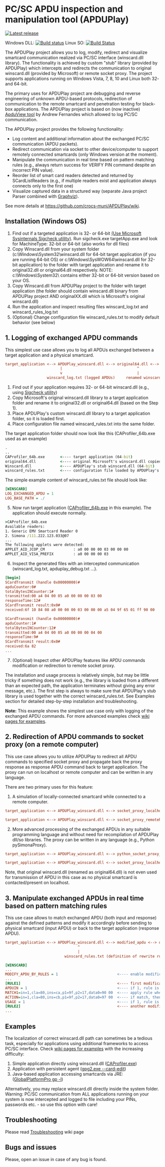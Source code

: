 PC/SC APDU inspection and manipulation tool (APDUPlay)
========

[![Latest release](https://img.shields.io/github/release/crocs-muni/apduplay.svg)](https://github.com/crocs-muni/apduplay/releases/latest)

Windows DLL: [![Build status](https://ci.appveyor.com/api/projects/status/ktwde29drhtw7jml?svg=true)](https://ci.appveyor.com/project/petrs/apduplay)
Linux SO: [![Build Status](https://travis-ci.org/crocs-muni/apduplay.svg?branch=master)](https://travis-ci.org/crocs-muni/apduplay)

The APDUPlay project allows you to log, modify, redirect and visualize smartcard communication realized via PC/SC interface (winscard.dll library). The functionality is achieved by custom "stub" library (provided by APDUPlay) which intercepts and redirects the communication to original winscard.dll (provided by Microsoft) or remote socket proxy. The project supports applications running on Windows Vista, 7, 8, 10 and Linux both 32- and 64-bit.

The primary uses for APDUPlay project are debugging and reverse engineering of unknown APDU-based protocols, redirection of communication to the remote smartcard and penetration testing for black-box applications. The APDUPlay project is based on (now inactive) [ApduView tool](http://www.fernandes.org/apduview/index.html) by Andrew Fernandes which allowed to log PC/SC communication.  

The APDUPlay project provides the following functionality: 
  * Log content and additional information about the exchanged PC/SC communication (APDU packets).
  * Redirect communication via socket to other device/computer to support remotely connected smartcards (only Windows version at the moment).
  * Manipulate the communication in real time based on pattern matching rules (e.g., always return success for VERIFY PIN command despite an incorrect PIN value).
  * Reorder list of smart card readers detected and returned by SCardListReaders (e.g., if multiple readers exist and application always connects only to the first one)
  * Visualize captured data in a structured way (separate Java project Parser combined with [Graphviz](https://www.graphviz.org/)).

See more details at https://github.com/crocs-muni/APDUPlay/wiki.

##  Installation (Windows OS)
1. Find out if a targeted application is 32- or 64-bit [(Use Microsoft Sysinternals Sigcheck utility)](https://docs.microsoft.com/en-us/sysinternals/downloads/sigcheck). Run sigcheck.exe targetApp.exe and look for MachineType: 32-bit or 64-bit (also works for dll files) 
1. Copy Winscard.dll from your system folder (c:\Windows\System32\winscard.dll for 64-bit target application (if you are running 64-bit OS) or c:\Windows\SysWOW64\winscard.dll for 32-bit application) to the folder with target application and rename it to original32.dll or original64.dll respectively. NOTE: c:\Windows\System32\ contains either 32-bit or 64-bit version based on your OS.
2. Copy Winscard.dll from APDUPlay project to the folder with target application (the folder should contain winscard.dll binary from APDUPlay project AND originalXX.dll which is Microsoft's original winscard.dll)
3. Run the application and inspect resulting files winscard_log.txt and winscard_rules_log.txt
4. (Optional) Change configuration file winscard_rules.txt to modify default behavior (see below)

##  1. Logging of exchanged APDU commands
This simplest use case allows you to log all APDUs exchanged between a target application and a physical smartcard.  

```ini
target_application <--> APDUPlay_winscard.dll <--> original64.dll <--> smartcard
                         |                                  ^
                         v                                  | 
                   winscard_log.txt (logged APDUs)     renamed winscard.dll by Microsoft
```

1. Find out if your application requires 32- or 64-bit winscard.dll (e.g., using [Sigcheck utility](https://docs.microsoft.com/en-us/sysinternals/downloads/sigcheck))
2. Copy Microsoft's original winscard.dll library to a target application folder and rename it to original32.dll or original64.dll (based on the Step 1). 
3. Place APDUPlay's custom winscard.dll library to a target application folder, so it is loaded first.
4. Place configuration file named winscard_rules.txt into the same folder.

The target application folder should now look like this (CAProfiler_64b.exe used as an example)
```cmd
.
..
CAProfiler_64b.exe       <---- target application (64-bit)
original64.dll           <---- original Microsoft's winscard.dll copied from C:\System\System32\
Winscard.dll             <---- APDUPlay's stub winscard.dll (64-bit)
winscard_rules.txt       <---- configuration file loaded by APDUPlay's stub winscard.dll
```
The simple example content of winscard_rules.txt file should look like: 
```ini
[WINSCARD]
LOG_EXCHANGED_APDU = 1
LOG_BASE_PATH = ./
```

5. Now run target application ([CAProfiler_64b.exe](https://github.com/petrs/CAProfiler/releases) in this example). The application should execute normally. 
```cmd
>CAProfiler_64b.exe
Available readers:
1. Generic EMV Smartcard Reader 0
2. Simona /111.222.123.033@07
... 
The following applets were detected:
APPLET_AID_JCOP_CM             : a0 00 00 00 03 00 00 00
APPLET_AID_VISA_PREFIX         : a0 00 00 00 03
```
6. Inspect the generated files with an intercepted communication (winscard_log.txt, apduplay_debug.txt ...).
```ini
[begin]
SCardTransmit (handle 0x00000000)#
apduCounter:0#
totalBytesINCounter:1#
transmitted:00 a4 04 00 05 a0 00 00 00 03 00
responseTime:12#
SCardTransmit result:0x0#
received:6f 10 84 08 a0 00 00 00 03 00 00 00 a5 04 9f 65 01 ff 90 00

SCardTransmit (handle 0x00000000)#
apduCounter:1#
totalBytesINCounter:12#
transmitted:00 a4 04 00 05 a0 00 00 00 04 00
responseTime:9#
SCardTransmit result:0x0#
received:6a 82
...
```
7. (Optional) Inspect other APDUPlay features like APDU commands modification or redirection to remote socket proxy.

The installation and usage process is relatively simple, but may be little tricky if something does not work (e.g., the library is loaded from a different than an expected path, the application terminates without giving any error message, etc.). The first step is always to make sure that APDUPlay's stub library is used together with the correct winscard_rules.txt. See Examples section for detailed step-by-step installation and troubleshooting. 

**Note:** This example shows the simplest use case only with logging of the exchanged APDU commands. For more advanced examples check [wiki pages for examples](https://github.com/crocs-muni/APDUPlay/wiki/Examples-for-OS-MS-Windows). 


##  2. Redirection of APDU commands to socket proxy (on a remote computer)
This use case allows you to utilize APDUPlay to redirect all APDU commands to specified socket proxy and propagate back the proxy response as response APDU command back to target application. The proxy can run on localhost or remote computer and can be written in any language. 

There are two primary uses for this feature:
1. A simulation of locally-connected smartcard while connected to a remote computer. 
```ini
target_application <--> APDUPlay_winscard.dll <--> socket_proxy_localhost

target_application <--> APDUPlay_winscard.dll <--> socket_proxy_remotehost <--> smartcard_remotehost
```
2. More advanced processing of the exchanged APDUs in any suitable programming language and without need for recompilation of APDUPlay dll/so libraries. The proxy can be written in any language (e.g., Python pySimonaProxy). 
```ini
target_application <--> APDUPlay_winscard.dll <--> python_socket_proxy_localhost

target_application <--> APDUPlay_winscard.dll <--> socket_proxy_localhost <--> RESTproxy_remotehost <--> smartcard_remotehost
```

Note, that original winscard.dll (renamed as original64.dll) is not even used for transmission of APDU in this case as no physical smartcard is contacted/present on localhost.

##  3. Manipulate exchanged APDUs in real time based on pattern matching rules 
This use case allows to match exchanged APDU (both input and response) against the defined patterns and modify it accordingly before sending to physical smartcard (input APDU) or back to the target application (response APDU). 

```ini
target_application <--> APDUPlay_winscard.dll <--> modified_apdu <--> original64.dll <--> smartcard
                                 ^
                                 |
                           winscard_rules.txt (definition of rewrite rules)
```
```ini
[WINSCARD]
...
MODIFY_APDU_BY_RULES = 1                           <---- enable modification of the exchanged APDUs
...
[RULE1]                                            <---- first modification rule 
APDUIN = 1                                         <---- if 1, rule is checked for an input APDU (application to card), if 0 then on response APDU (smartcard to application)
MATCH1=in=1,cla=80,ins=ca,p1=9f,p2=17,data0=90 00  <---- apply rule when input APDU has CLA==0x80, INS==0xca ...
ACTION=in=1,cla=80,ins=cb,p1=9f,p2=17,data0=97 00  <---- if match, then change INS to 0xca and data[0] to 0x97 
USAGE = 1                                          <---- if 1, rule is in use. If 0, then rule is ignored  
[RULE2]                                            <---- another modification rule
...
```

## Examples
The localization of correct winscard.dll path can sometimes be a tedious task, especially for applications using additional frameworks to access PC/SC interface. Check [wiki pages for examples](https://github.com/crocs-muni/APDUPlay/wiki/Examples-for-OS-MS-Windows) with the increasing difficulty:
  1. Simple application directly using winscard.dll ([CAProfiler.exe](https://github.com/petrs/CAProfiler/releases/latest))
  2. Application with persistent agent ([gpg2.exe --card-edit](https://gpg4win.org/download.html))
  3. Java-based application accessing smartcards via JRE: ([GlobalPlatformPro gp -l](https://github.com/martinpaljak/GlobalPlatformPro))

Alternatively, you may replace winscard.dll directly inside the system folder. Warning: PC/SC communication from ALL applications running on your system is now intercepted and logged to file including your PINs, passwords etc. - so use this option with care!


## Troubleshooting
Please read [Troubleshooting](https://github.com/crocs-muni/APDUPlay/wiki/Troubleshooting) wiki page

## Bugs and issues
Please, open an issue in case of any bug is found. 


